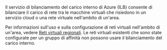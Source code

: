 Il servizio di bilanciamento del carico interno di Azure (ILB) consente di bilanciare il carico di rete tra le macchine virtuali che risiedono in un servizio cloud o una rete virtuale nell'ambito di un'area.

Per informazioni sull'uso e sulla configurazione di reti virtuali nell'ambito di un'area, vedere [Reti virtuali regionali](../articles/virtual-network/virtual-networks-migrate-to-regional-vnet.md). Le reti virtuali esistenti che sono state configurate per un gruppo di affinità non possono usare il bilanciamento del carico interno.

<!---HONumber=AcomDC_0316_2016-->